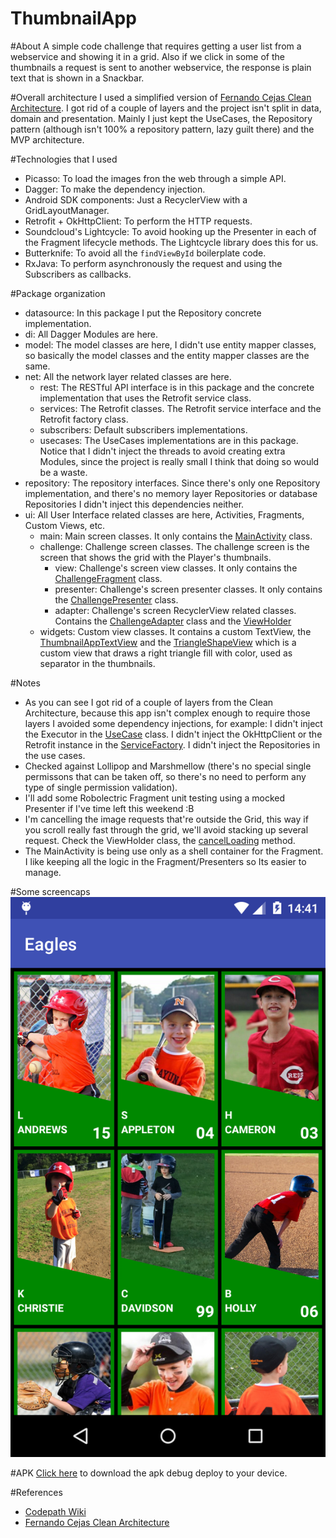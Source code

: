 # ThumbnailApp

#About
A simple code challenge that requires getting a user list from a webservice and showing it in a grid. Also if we click in some of the thumbnails a request is sent to another webservice, the response is plain text that is shown in a Snackbar.

#Overall architecture
I used a simplified version of [Fernando Cejas Clean Architecture](http://fernandocejas.com/2014/09/03/architecting-android-the-clean-way/). I got rid of a couple of layers and the project isn't split in data, domain and presentation. Mainly I just kept the UseCases, the Repository pattern (although isn't 100% a repository pattern, lazy guilt there) and the MVP architecture.

#Technologies that I used
- Picasso: To load the images fron the web through a simple API.
- Dagger: To make the dependency injection.
- Android SDK components: Just a RecyclerView with a GridLayoutManager.
- Retrofit + OkHttpClient: To perform the HTTP requests.
- Soundcloud's Lightcycle: To avoid hooking up the Presenter in each of the Fragment lifecycle methods. The Lightcycle library does this
for us.
- Butterknife: To avoid all the `findViewById` boilerplate code.
- RxJava: To perform asynchronously the request and using the Subscribers as callbacks.

#Package organization
- datasource: In this package I put the Repository concrete implementation.
- di: All Dagger Modules are here.
- model: The model classes are here, I didn't use entity mapper classes, so basically the model classes and the entity mapper classes are the same.
- net: All the network layer related classes are here.
  - rest: The RESTful API interface is in this package and the concrete implementation that uses the Retrofit service class.
  - services: The Retrofit classes. The Retrofit service interface and the Retrofit factory class.
  - subscribers: Default subscribers implementations.
  - usecases: The UseCases implementations are in this package. Notice that I didn't inject the threads to avoid creating extra Modules, since the project is really small I think that doing so would be a waste.
- repository: The repository interfaces. Since there's only one Repository implementation, and there's no memory layer Repositories or database Repositories I didn't inject this dependencies neither.
- ui: All User Interface related classes are here, Activities, Fragments, Custom Views, etc.
  - main: Main screen classes. It only contains the [MainActivity](https://github.com/4gus71n/ThumbnailApp/blob/fee4c357334183d01be2081a5e0b15abec1f4c0f/app/src/main/java/com/si/thumbnailapp/ui/main/MainActivity.java) class.
  - challenge: Challenge screen classes. The challenge screen is the screen that shows the grid with the Player's thumbnails.
    - view: Challenge's screen view classes. It only contains the [ChallengeFragment](https://github.com/4gus71n/ThumbnailApp/blob/fee4c357334183d01be2081a5e0b15abec1f4c0f/app/src/main/java/com/si/thumbnailapp/ui/challenge/view/ChallengeFragment.java) class.
    - presenter: Challenge's screen presenter classes. It only contains the [ChallengePresenter](https://github.com/4gus71n/ThumbnailApp/blob/fee4c357334183d01be2081a5e0b15abec1f4c0f/app/src/main/java/com/si/thumbnailapp/ui/challenge/presenter/ChallengePresenter.java) class.
    - adapter: Challenge's screen RecyclerView related classes. Contains the [ChallengeAdapter](https://github.com/4gus71n/ThumbnailApp/blob/fee4c357334183d01be2081a5e0b15abec1f4c0f/app/src/main/java/com/si/thumbnailapp/ui/challenge/adapter/ChallengeAdapter.java) class and the [ViewHolder](https://github.com/4gus71n/ThumbnailApp/blob/fee4c357334183d01be2081a5e0b15abec1f4c0f/app/src/main/java/com/si/thumbnailapp/ui/challenge/adapter/PlayerViewHolder.java)
  - widgets: Custom view classes. It contains a custom TextView, the [ThumbnailAppTextView](https://github.com/4gus71n/ThumbnailApp/blob/fee4c357334183d01be2081a5e0b15abec1f4c0f/app/src/main/java/com/si/thumbnailapp/ui/widgets/ThumbnailAppTextView.java) and the [TriangleShapeView](https://github.com/4gus71n/ThumbnailApp/blob/fee4c357334183d01be2081a5e0b15abec1f4c0f/app/src/main/java/com/si/thumbnailapp/ui/widgets/TriangleShapeView.java) which is a custom view that draws a right triangle fill with color, used as separator in the thumbnails.
  
#Notes
- As you can see I got rid of a couple of layers from the Clean Architecture, because this app isn't complex enough to require those layers I avoided some dependency injections, for example: I didn't inject the Executor in the [UseCase](https://github.com/4gus71n/ThumbnailApp/blob/fee4c357334183d01be2081a5e0b15abec1f4c0f/app/src/main/java/com/si/thumbnailapp/net/usecases/UseCase.java) class. I didn't inject the OkHttpClient or the Retrofit instance in the [ServiceFactory](https://github.com/4gus71n/ThumbnailApp/blob/fee4c357334183d01be2081a5e0b15abec1f4c0f/app/src/main/java/com/si/thumbnailapp/net/services/ServiceFactory.java). I didn't inject the Repositories in the use cases.
- Checked against Lollipop and Marshmellow (there's no special single permissons that can be taken off, so there's no need to perform any type of single permission validation).
- I'll add some Robolectric Fragment unit testing using a mocked Presenter if I've time left this weekend :B
- I'm cancelling the image requests that're outside the Grid, this way if you scroll really fast through the grid, we'll avoid stacking up several request. Check the ViewHolder class, the [cancelLoading](https://github.com/4gus71n/ThumbnailApp/blob/master/app/src/main/java/com/si/thumbnailapp/ui/challenge/adapter/PlayerViewHolder.java#L67) method.
- The MainActivity is being use only as a shell container for the Fragment. I like keeping all the logic in the Fragment/Presenters so Its easier to manage.

#Some screencaps
![alt tag](https://github.com/4gus71n/ThumbnailApp/blob/master/Screenshot_2016-09-02-14-41-48.png?raw=true)

#APK
[Click here](https://github.com/4gus71n/ThumbnailApp/raw/master/app-debug.apk) to download the apk debug deploy to your device.

#References
- [Codepath Wiki](http://guides.codepath.com/android)
- [Fernando Cejas Clean Architecture](http://fernandocejas.com/2014/09/03/architecting-android-the-clean-way/)

